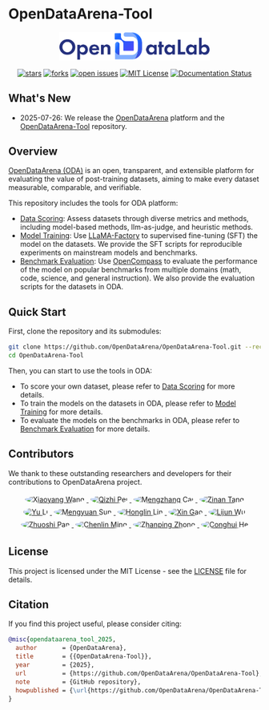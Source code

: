# OpenDataArena-Tool

<p align="center">
  <img src="docs/imgs/OpenDataLab.png" width="300px" style="vertical-align:middle;">
  <br />
  <br />
  <a href="https://github.com/OpenDataArena/OpenDataArena-Tool"><img alt="stars" src="https://img.shields.io/github/stars/OpenDataArena/OpenDataArena-Tool" /></a>
  <a href="https://github.com/OpenDataArena/OpenDataArena-Tool"><img alt="forks" src="https://img.shields.io/github/forks/OpenDataArena/OpenDataArena-Tool" /></a>
  <a href="https://github.com/OpenDataArena/OpenDataArena-Tool/issues"><img alt="open issues" src="https://img.shields.io/github/issues-raw/OpenDataArena/OpenDataArena-Tool" /></a>
  <a href="https://github.com/OpenDataArena/OpenDataArena-Tool/blob/main/LICENSE"><img alt="MIT License" src="https://img.shields.io/badge/license-MIT-blue.svg" /></a>
  <!-- <a href="https://github.com/OpenDataArena/OpenDataArena-Tool/releases">
    <img alt="Latest Release" src="https://img.shields.io/github/release/OpenDataArena/OpenDataArena-Tool.svg" />
  </a> -->
  <a href="https://opendataarena-tool.readthedocs.io/en/latest/?badge=latest"><img alt="Documentation Status" src="https://readthedocs.org/projects/opendataarena-tool/badge/?version=latest" /></a>
</p>


## What's New
- 2025-07-26: We release the [OpenDataArena](https://opendataarena.github.io/) platform and the [OpenDataArena-Tool](https://github.com/OpenDataArena/OpenDataArena-Tool) repository.

## Overview
[OpenDataArena (ODA)](https://opendataarena.github.io/) is an open, transparent, and extensible platform for evaluating the value of post-training datasets, aiming to make every dataset measurable, comparable, and verifiable.

This repository includes the tools for ODA platform:
- [Data Scoring](./data_scorer): Assess datasets through diverse metrics and methods, including model-based methods, llm-as-judge, and heuristic methods.
- [Model Training](./model_train): Use [LLaMA-Factory](https://github.com/hiyouga/LLaMA-Factory) to supervised fine-tuning (SFT) the model on the datasets. We provide the SFT scripts for reproducible experiments on mainstream models and benchmarks.
- [Benchmark Evaluation](./model_eval): Use [OpenCompass](https://github.com/open-compass/opencompass) to evaluate the performance of the model on popular benchmarks from multiple domains (math, code, science, and general instruction). We also provide the evaluation scripts for the datasets in ODA.

## Quick Start
First, clone the repository and its submodules:
```bash
git clone https://github.com/OpenDataArena/OpenDataArena-Tool.git --recursive
cd OpenDataArena-Tool
```
Then, you can start to use the tools in ODA:
* To score your own dataset, please refer to [Data Scoring](./data_scorer) for more details.
* To train the models on the datasets in ODA, please refer to [Model Training](./model_train) for more details.
* To evaluate the models on the benchmarks in ODA, please refer to [Benchmark Evaluation](./model_eval) for more details.

## Contributors
We thank to these outstanding researchers and developers for their contributions to OpenDataArena project.
<p align="center">
  <a href="https://github.com/gavinwxy" title="Xiaoyang Wang">
    <img src="https://github.com/gavinwxy.png" width="60" alt="Xiaoyang Wang" style="border-radius: 50%; margin: 4px;">
  </a>
  <a href="https://github.com/QizhiPei" title="Qizhi Pei">
    <img src="https://github.com/QizhiPei.png" width="60" alt="Qizhi Pei" style="border-radius: 50%; margin: 4px;">
  </a>
  <a href="https://github.com/orangeadegit" title="Mengzhang Cai">
    <img src="https://github.com/orangeadegit.png" width="60" alt="Mengzhang Cai" style="border-radius: 50%; margin: 4px;">
  </a>
  <a href="https://github.com/Word2VecT" title="Zinan Tang">
    <img src="https://github.com/Word2VecT.png" width="60" alt="Zinan Tang" style="border-radius: 50%; margin: 4px;">
  </a>
  <a href="https://github.com/Leey21" title="Yu Li">
    <img src="https://github.com/Leey21.png" width="60" alt="Yu Li" style="border-radius: 50%; margin: 4px;">
  </a>
  <a href="https://github.com/Bl404ue" title="Mengyuan Sun">
    <img src="https://github.com/Bl404ue.png" width="60" alt="Mengyuan Sun" style="border-radius: 50%; margin: 4px;">
  </a>
  <a href="https://github.com/LHL3341" title="Honglin Lin">
    <img src="https://github.com/LHL3341.png" width="60" alt="Honglin Lin" style="border-radius: 50%; margin: 4px;">
  </a>
  <a href="https://github.com/GX-XinGao" title="Xin Gao">
    <img src="https://github.com/GX-XinGao.png" width="60" alt="Xin Gao" style="border-radius: 50%; margin: 4px;">
  </a>
  <a href="https://github.com/apeterswu" title="Lijun Wu">
    <img src="https://github.com/apeterswu.png" width="60" alt="Lijun Wu" style="border-radius: 50%; margin: 4px;">
  </a>
  <a href="https://github.com/pzs19" title="Zhuoshi Pan">
    <img src="https://github.com/pzs19.png" width="60" alt="Zhuoshi Pan" style="border-radius: 50%; margin: 4px;">
  </a>
  <a href="https://github.com/ming-bot" title="Chenlin Ming">
    <img src="https://github.com/ming-bot.png" width="60" alt="Chenlin Ming" style="border-radius: 50%; margin: 4px;">
  </a>
  <a href="https://github.com/ChampionZhong" title="Zhanping Zhong">
    <img src="https://github.com/ChampionZhong.png" width="60" alt="Zhanping Zhong" style="border-radius: 50%; margin: 4px;">
  </a>
  <a href="https://github.com/conghui" title="Conghui He">
    <img src="https://github.com/conghui.png" width="60" alt="Conghui He" style="border-radius: 50%; margin: 4px;">
  </a>
</p>



## License
This project is licensed under the MIT License - see the [LICENSE](./LICENSE) file for details.

## Citation
If you find this project useful, please consider citing:

```bibtex
@misc{opendataarena_tool_2025,
  author       = {OpenDataArena},
  title        = {{OpenDataArena-Tool}},
  year         = {2025},
  url          = {https://github.com/OpenDataArena/OpenDataArena-Tool},
  note         = {GitHub repository},
  howpublished = {\url{https://github.com/OpenDataArena/OpenDataArena-Tool}},
}
```

<!-- ## Star History
![Star History Chart](https://api.star-history.com/svg?repos=OpenDataArena/OpenDataArena-Tool&type=Date) -->
